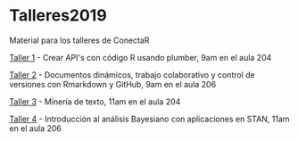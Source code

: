 # Talleres2019

Material para los talleres de ConectaR

[Taller 1](https://github.com/FvD/conectar2019_plumber) - Crear API's con código R usando plumber, 9am en el aula 204

[Taller 2](https://github.com/ConectaR2019/Talleres2019/blob/master/Reproducible) - Documentos dinámicos, trabajo colaborativo y control de versiones con Rmarkdown y GitHub, 9am en el aula 206

[Taller 3](https://github.com/rivaquiroga/taller-analisis-textos-contectaR) - Minería de texto, 11am en el aula 204

[Taller 4](https://github.com/nachalca/conectar_introBayes) - Introducción al análisis Bayesiano con aplicaciones en STAN, 11am en el aula 206


